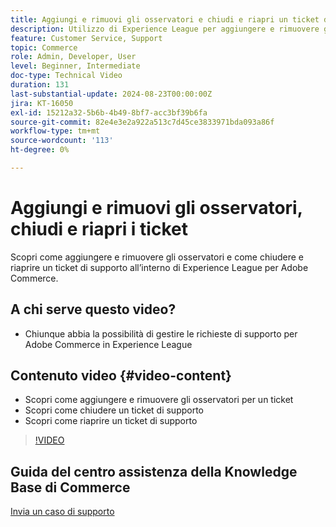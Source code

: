 ```yaml
---
title: Aggiungi e rimuovi gli osservatori e chiudi e riapri un ticket di supporto
description: Utilizzo di Experience League per aggiungere e rimuovere gli osservatori e chiudere e riaprire un ticket di supporto
feature: Customer Service, Support
topic: Commerce
role: Admin, Developer, User
level: Beginner, Intermediate
doc-type: Technical Video
duration: 131
last-substantial-update: 2024-08-23T00:00:00Z
jira: KT-16050
exl-id: 15212a32-5b6b-4b49-8bf7-acc3bf39b6fa
source-git-commit: 82e4e3e2a922a513c7d45ce3833971bda093a86f
workflow-type: tm+mt
source-wordcount: '113'
ht-degree: 0%

---
```


# Aggiungi e rimuovi gli osservatori, chiudi e riapri i ticket

Scopri come aggiungere e rimuovere gli osservatori e come chiudere e riaprire un ticket di supporto all’interno di Experience League per Adobe Commerce.

## A chi serve questo video?

* Chiunque abbia la possibilità di gestire le richieste di supporto per Adobe Commerce in Experience League

## Contenuto video {#video-content}

* Scopri come aggiungere e rimuovere gli osservatori per un ticket
* Scopri come chiudere un ticket di supporto
* Scopri come riaprire un ticket di supporto

>[!VIDEO](https://video.tv.adobe.com/v/3433082?learn=on)

## Guida del centro assistenza della Knowledge Base di Commerce

[Invia un caso di supporto](https://experienceleague.adobe.com/it/docs/commerce-knowledge-base/kb/help-center-guide/magento-help-center-user-guide#support-case)
